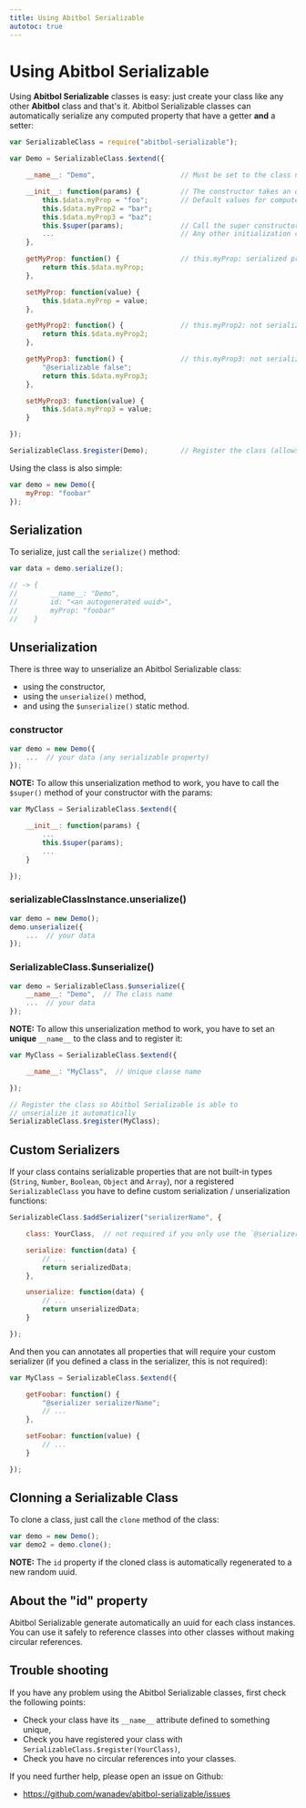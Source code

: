 ```yaml
---
title: Using Abitbol Serializable
autotoc: true
---
```


# Using Abitbol Serializable

Using **Abitbol Serializable** classes is easy: just create your class like any
other **Abitbol** class and that's it. Abitbol Serializable classes can
automatically serialize any computed property that have a getter **and**
a setter:

```javascript
var SerializableClass = require("abitbol-serializable");

var Demo = SerializableClass.$extend({

    __name__: "Demo",                     // Must be set to the class name

    __init__: function(params) {          // The constructor takes an object containing values for computed properties (optional)
        this.$data.myProp = "foo";        // Default values for computed properties
        this.$data.myProp2 = "bar";
        this.$data.myProp3 = "baz";
        this.$super(params);              // Call the super constructor to apply given values
        ...                               // Any other initialization code you need
    },

    getMyProp: function() {               // this.myProp: serialized propery (getter + setter)
        return this.$data.myProp;
    },

    setMyProp: function(value) {
        this.$data.myProp = value;
    },

    getMyProp2: function() {              // this.myProp2: not serialized (no setter)
        return this.$data.myProp2;
    },

    getMyProp3: function() {              // this.myProp3: not serialized (annotated with "@serializable false")
        "@serializable false";
        return this.$data.myProp3;
    },

    setMyProp3: function(value) {
        this.$data.myProp3 = value;
    }

});

SerializableClass.$register(Demo);        // Register the class (allows automatic unserialization)
```

Using the class is also simple:

```javascript
var demo = new Demo({
    myProp: "foobar"
});
```


## Serialization

To serialize, just call the `serialize()` method:

```javascript
var data = demo.serialize();

// -> {
//        __name__: "Demo",
//        id: "<an autogenerated uuid>",
//        myProp: "foobar"
//    }
```

## Unserialization

There is three way to unserialize an Abitbol Serializable class:

* using the constructor,
* using the `unserialize()` method,
* and using the `$unserialize()` static method.

### constructor

```javascript
var demo = new Demo({
    ...  // your data (any serializable property)
});
```

__NOTE:__ To allow this unserialization method to work, you have to call the
`$super()` method of your constructor with the params:

```javascript
var MyClass = SerializableClass.$extend({

    __init__: function(params) {
        ...
        this.$super(params);
        ...
    }

});
```

### serializableClassInstance.unserialize()

```javascript
var demo = new Demo();
demo.unserialize({
    ...  // your data
});
```

### SerializableClass.$unserialize()

```javascript
var demo = SerializableClass.$unserialize({
    __name__: "Demo",  // The class name
    ...  // your data
});
```

__NOTE:__ To allow this unserialization method to work, you have to set an
**unique** `__name__` to the class and to register it:

```javascript
var MyClass = SerializableClass.$extend({

    __name__: "MyClass",  // Unique classe name

});

// Register the class so Abitbol Serializable is able to
// unserialize it automatically
SerializableClass.$register(MyClass);
```


## Custom Serializers

If your class contains serializable properties that are not built-in types
(`String`, `Number`, `Boolean`, `Object` and `Array`), nor a registered
`SerializableClass` you have to define custom serialization / unserialization
functions:

```javascript
SerializableClass.$addSerializer("serializerName", {

    class: YourClass,  // not required if you only use the `@serializer` annotation

    serialize: function(data) {
        // ...
        return serializedData;
    },

    unserialize: function(data) {
        // ...
        return unserializedData;
    }

});
```

And then you can annotates all properties that will require your custom
serializer (if you defined a class in the serializer, this is not required):

```javascript
var MyClass = SerializableClass.$extend({

    getFoobar: function() {
        "@serializer serializerName";
        // ...
    },

    setFoobar: function(value) {
        // ...
    }

});
```

## Clonning a Serializable Class

To clone a class, just call the `clone` method of the class:

```javascript
var demo = new Demo();
var demo2 = demo.clone();
```

__NOTE:__ The `id` property if the cloned class is automatically regenerated to
a new random uuid.


## About the "id" property

Abitbol Serializable generate automatically an uuid for each class instances.
You can use it safely to reference classes into other classes without making
circular references.


## Trouble shooting

If you have any problem using the Abitbol Serializable classes, first check the
following points:

* Check your class have its `__name__` attribute defined to something unique,
* Check you have registered your class with `SerializableClass.$register(YourClass)`,
* Check you have no circular references into your classes.

If you need further help, please open an issue on Github:

* https://github.com/wanadev/abitbol-serializable/issues

